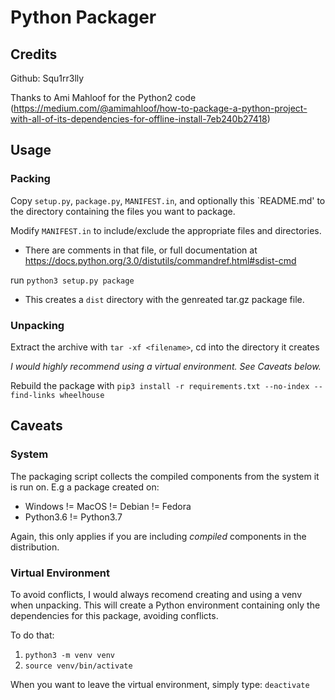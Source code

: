 # Python Packager

## Credits

Github: Squ1rr3lly

Thanks to Ami Mahloof for the Python2 code (https://medium.com/@amimahloof/how-to-package-a-python-project-with-all-of-its-dependencies-for-offline-install-7eb240b27418)

## Usage

### Packing

Copy `setup.py`, `package.py`, `MANIFEST.in`, and optionally this `README.md' to the directory containing the files you want to package.

Modify `MANIFEST.in` to include/exclude the appropriate files and directories.
  - There are comments in that file, or full documentation at https://docs.python.org/3.0/distutils/commandref.html#sdist-cmd

run `python3 setup.py package`
  - This creates a `dist` directory with the genreated tar.gz package file.

### Unpacking

Extract the archive with `tar -xf <filename>`, cd into the directory it creates

*I would highly recommend using a virtual environment. See Caveats below.*

Rebuild the package with `pip3 install -r requirements.txt --no-index --find-links wheelhouse`

## Caveats

### System
The packaging script collects the compiled components from the system it is run on. 
E.g a package created on:
- Windows != MacOS != Debian != Fedora
- Python3.6 != Python3.7

Again, this only applies if you are including *compiled* components in the distribution.

### Virtual Environment
To avoid conflicts, I would always recomend creating and using a venv when unpacking. This will create a Python environment containing only the dependencies for this package, avoiding conflicts.

To do that:
1) `python3 -m venv venv`
2) `source venv/bin/activate`

When you want to leave the virtual environment, simply type:
`deactivate`

